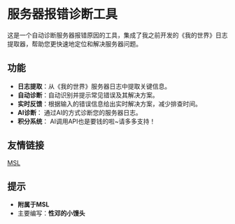 # 服务器报错诊断工具

这是一个自动诊断服务器报错原因的工具，集成了我之前开发的《我的世界》日志提取器，帮助您更快速地定位和解决服务器问题。

## 功能
- **日志提取**：从《我的世界》服务器日志中提取关键信息。
- **自动诊断**：自动识别并提示常见错误及其解决方案。
- **实时反馈**：根据输入的错误信息给出实时解决方案，减少排查时间。
- **AI诊断**： 通过AI的方式诊断您的服务器日志。
- **积分系统**： AI调用API也是要钱的啦~请多多支持！

## 友情链接
[MSL](https://www.mslmc.cn/)

## 提示
- **附属于MSL**
- 主要编写：**性邓的小馒头**

